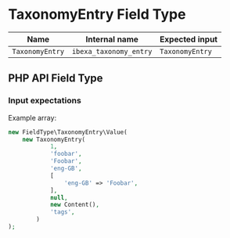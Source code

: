 # TaxonomyEntry Field Type

| Name           | Internal name         | Expected input |
|----------------|-----------------------|----------------|
| `TaxonomyEntry`| `ibexa_taxonomy_entry`| `TaxonomyEntry`|

## PHP API Field Type 

### Input expectations

Example array:

``` php
new FieldType\TaxonomyEntry\Value(
	new TaxonomyEntry(
            1,
            'foobar',
            'Foobar',
            'eng-GB',
            [
                'eng-GB' => 'Foobar',
            ],
            null,
            new Content(),
            'tags',
        )
);
```